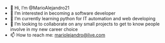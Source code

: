 - 👋 Hi, I’m @MarioAlejandro21
- 👀 I’m interested in becoming a software developer
- 🌱 I’m currently learning python for IT automation and web developing
- 💞️ I’m looking to collaborate on any small projects to get to know people involve in my new career choice
- 📫 How to reach me: mariolejandro@live.com

<!---
MarioAlejandro21/MarioAlejandro21 is a ✨ special ✨ repository because its `README.md` (this file) appears on your GitHub profile.
You can click the Preview link to take a look at your changes.
--->
